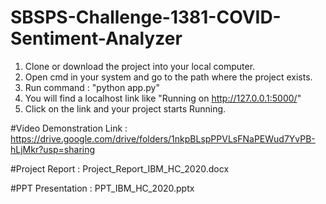 # SBSPS-Challenge-1381-COVID-Sentiment-Analyzer

1. Clone or download the project into your local computer.
2. Open cmd in your system and go to the path where the project exists.
3. Run command : 
                "python app.py"
4. You will find a localhost link like "Running on http://127.0.0.1:5000/"
5. Click on the link and your project starts Running.

#Video Demonstration Link : 
https://drive.google.com/drive/folders/1nkpBLspPPVLsFNaPEWud7YvPB-hLjMkr?usp=sharing

#Project Report : 
Project_Report_IBM_HC_2020.docx

#PPT Presentation : 
PPT_IBM_HC_2020.pptx
